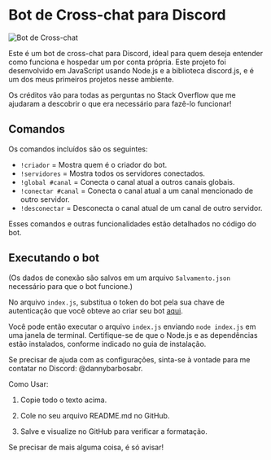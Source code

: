 
# Bot de Cross-chat para Discord

![Bot de Cross-chat](https://github.com/user-attachments/assets/20dfea0d-08ec-45b1-9528-7dd669a49aed)

Este é um bot de cross-chat para Discord, ideal para quem deseja entender como funciona e hospedar um por conta própria. Este projeto foi desenvolvido em JavaScript usando Node.js e a biblioteca discord.js, e é um dos meus primeiros projetos nesse ambiente.

Os créditos vão para todas as perguntas no Stack Overflow que me ajudaram a descobrir o que era necessário para fazê-lo funcionar!

## Comandos
Os comandos incluídos são os seguintes:
- `!criador` = Mostra quem é o criador do bot.
- `!servidores` = Mostra todos os servidores conectados.
- `!global #canal` = Conecta o canal atual a outros canais globais.
- `!conectar #canal` = Conecta o canal atual a um canal mencionado de outro servidor.
- `!desconectar` = Desconecta o canal atual de um canal de outro servidor.

Esses comandos e outras funcionalidades estão detalhados no código do bot.

## Executando o bot
(Os dados de conexão são salvos em um arquivo `Salvamento.json` necessário para que o bot funcione.)

No arquivo `index.js`, substitua o token do bot pela sua chave de autenticação que você obteve ao criar seu bot [aqui](https://discord.com/developers/applications).

Você pode então executar o arquivo `index.js` enviando `node index.js` em uma janela de terminal. Certifique-se de que o Node.js e as dependências estão instalados, conforme indicado no guia de instalação.

Se precisar de ajuda com as configurações, sinta-se à vontade para me contatar no Discord: @dannybarbosabr.

Como Usar:

1. Copie todo o texto acima.


2. Cole no seu arquivo README.md no GitHub.


3. Salve e visualize no GitHub para verificar a formatação.



Se precisar de mais alguma coisa, é só avisar!

